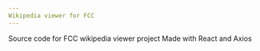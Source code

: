 ```yaml
---
Wikipedia viewer for FCC
---
```

Source code for FCC wikipedia viewer project
Made with React and Axios